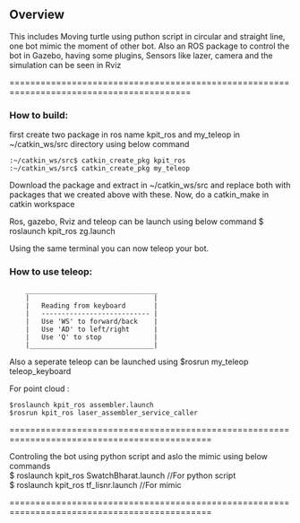 ## Overview

This includes Moving turtle using puthon script in circular and straight line, 
one bot mimic the moment of other bot.
Also an ROS package to control the bot in Gazebo, having some plugins, Sensors
like lazer, camera and the simulation can be seen in Rviz

=========================================================================================

### How to build:

first create two package in ros name kpit_ros and my_teleop in ~/catkin_ws/src 
directory using below command
    
    :~/catkin_ws/src$ catkin_create_pkg kpit_ros
    :~/catkin_ws/src$ catkin_create_pkg my_teleop
    
Download the package and extract in ~/catkin_ws/src and replace both with packages
that we created above with these.
Now, do a catkin_make in catkin workspace


Ros, gazebo, Rviz and teleop can be launch using below command
    $ roslaunch kpit_ros zg.launch 

Using the same terminal you can now teleop your bot.


### How to use teleop:  
        _________________________________  
        |                               |  
        |   Reading from keyboard       |  
        |   --------------------------- |  
        |   Use 'WS' to forward/back    |  
        |   Use 'AD' to left/right      |  
        |   Use 'Q' to stop             |  
        |_______________________________|  

Also a seperate teleop can be launched using 
    $rosrun my_teleop teleop_keyboard 

For point cloud : 

    $roslaunch kpit_ros assembler.launch 
    $rosrun kpit_ros laser_assembler_service_caller 

=============================================================================================


Controling the bot using python script and aslo the mimic using below commands  
    $ roslaunch kpit_ros SwatchBharat.launch     //For python script  
    $ roslaunch kpit_ros tf_lisnr.launch         //For mimic  

=============================================================================================


